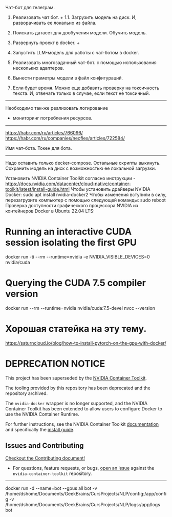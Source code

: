 Чат-бот для телеграм.

1. Реализовать чат бот. +
1.1. Загрузить модель на диск. И, разворачивать ее локально из файла.
4. Поискать датасет для дообучения модели.
   Обучить модель.
2. Развернуть проект в docker. +
3. Запустить LLM-модель для работы с чат-ботом в docker.

5. Реализовать многозадачный чат-бот. с помощью использования нескольких адаптеров.
6. Вынести праметры модели в файл конфигураций.
7. Если будет время. Можно еще добавить проверку на токсичность текста. И, отвечать только в случае, если текст не токсичный.
-------------------------------------------------------
Необходимо так-же реализовать логирование 
+ мониторинг потребления ресурсов.
-------------------------------------------------------

https://habr.com/ru/articles/766096/
https://habr.com/ru/companies/neoflex/articles/722584/


Имя чат-бота.
Токен для бота.

----------------------------------------------------------------------------------------------
Надо оставить только decker-compose. Остальные скрипты выкинуть.
Сохранить модель на диск с возможностью ее локальной загрузки.

Установить  NVIDIA Container Toolkit согласно инструкции - 
https://docs.nvidia.com/datacenter/cloud-native/container-toolkit/latest/install-guide.html
Чтобы установить драйверы NVIDIA Docker:
sudo apt install nvidia-docker2
Чтобы изменения вступили в силу, перезагрузите компьютер с помощью следующей команды:
 sudo reboot
 Проверка доступности графического процессора NVIDIA из контейнеров Docker в Ubuntu 22.04 LTS:

 # Running an interactive CUDA session isolating the first GPU
docker run -ti --rm --runtime=nvidia -e NVIDIA_VISIBLE_DEVICES=0 nvidia/cuda

# Querying the CUDA 7.5 compiler version
docker run --rm --runtime=nvidia nvidia/cuda:7.5-devel nvcc --version

# Хорошая статейка на эту тему.
https://saturncloud.io/blog/how-to-install-pytorch-on-the-gpu-with-docker/


# DEPRECATION NOTICE

This project has been superseded by the [NVIDIA Container Toolkit](https://github.com/NVIDIA/nvidia-container-toolkit).

The tooling provided by this repository has been deprecated and the repository archived.

The `nvidia-docker` wrapper is no longer supported, and the NVIDIA Container Toolkit has been extended
to allow users to configure Docker to use the NVIDIA Container Runtime.

For further instructions, see the NVIDIA Container Toolkit [documentation](https://docs.nvidia.com/datacenter/cloud-native/container-toolkit)
and specifically the [install guide](https://docs.nvidia.com/datacenter/cloud-native/container-toolkit/latest/install-guide.html).

## Issues and Contributing

[Checkout the Contributing document!](https://github.com/NVIDIA/nvidia-container-toolkit/CONTRIBUTING.md)

* For questions, feature requests, or bugs, [open an issue](https://github.com/NVIDIA/nvidia-container-toolkit/issues/new) against the `nvidia-container-toolkit` repository.

----------------------------------------------------------------------------------------------
docker run -d --name=bot --gpus all bot -v /home/dshome/Documents/GeekBrains/CursProjects/NLP/config:/app/config -v /home/dshome/Documents/GeekBrains/CursProjects/NLP/logs:/app/logs bot

